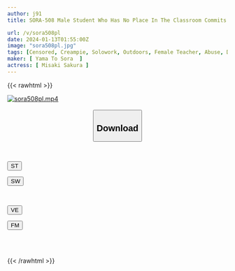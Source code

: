 ```yaml
---
author: j91
title: SORA-508 Male Student Who Has No Place In The Classroom Commits Sexual Acts In The Back Of The School Building Or On The Rooftop! ! Sakura Misaki, A Gentle Female Teacher With A Beautiful Butt Who Fell Into A Frenzy And Became An Obedient Meat Urinal

url: /v/sora508pl
date: 2024-01-13T01:55:00Z
image: "sora508pl.jpg"
tags: [Censored, Creampie, Solowork, Outdoors, Female Teacher, Abuse, Drama	]
maker: [ Yama To Sora  ]
actress: [ Misaki Sakura ]
---
```



{{< rawhtml >}}

<div class="video" data-videoid="G6Xy8xW9vJsZvv">
    <a href="javascript:;">
        <img src="/v/sora508pl/sora508pl.jpg" width="WIDTH" height="HEIGHT" alt="sora508pl.mp4" loading="lazy">
    </a>
</div>

<script type="text/javascript" src="https://j91.asia/asset/on-demand-st.js"></script>

<br>
  <link rel="stylesheet" href="https://j91.asia/asset/bs5.css">
  
  <center>
  <button class="btn btn-primary" type="button" data-bs-toggle="collapse" data-bs-target=".multi-collapse" aria-expanded="false" aria-controls="multiCollapseExample1 multiCollapseExample2"><h2>Download</h2></button></center>
</p>
<div class="row">
  <div class="col">
    <div class="collapse multi-collapse" id="multiCollapseExample1">
      <div class="card card-body">
	      	      <br>
<div class="buttons">  
<p><a href="https://streamtape.to/v/G6Xy8xW9vJsZvv" target="_blank"><button class="btn-hover color-3"><i class="fa fa-download"></i> ST</button></a></p>
<p><a href="https://flaswish.com/a0qjv6aa80ni" target="_blank"><button class="btn-hover color-2"><i class="fa fa-download"></i> SW</button></a></p></div>
    </div>
  </div>
</div>
  <div class="col">
    <div class="collapse multi-collapse" id="multiCollapseExample2">
      <div class="card card-body">
	      <br>
<div class="buttons">
<p><a href="javascript:;" target="_blank"><button class="btn-hover color-9"><i class="fa fa-download"></i> VE</button></a></p>
<p><a href="javascript:;" target="_blank"><button class="btn-hover color-8"><i class="fa fa-download"></i> FM</button></a></p></div>
<br><br>
      </div>
    </div>
  </div>
</div>

{{< /rawhtml >}}